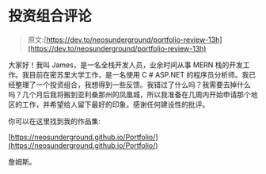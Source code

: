 # 投资组合评论

> 原文:[https://dev.to/neosunderground/portfolio-review-13h](https://dev.to/neosunderground/portfolio-review-13h)

大家好！我叫 James，是一名全栈开发人员，业余时间从事 MERN 栈的开发工作。我目前在密苏里大学工作，是一名使用 C # ASP.NET 的程序员分析师。我已经整理了一个投资组合，我想得到一些反馈。我错过了什么吗？我需要去掉什么吗？几个月后我将搬到亚利桑那州的凤凰城，所以我准备在几周内开始申请那个地区的工作，并希望给人留下最好的印象。感谢任何建设性的批评。

你可以在这里找到我的作品集:

[https://neosunderground.github.io/Portfolio/](https://neosunderground.github.io/Portfolio/)

詹姆斯。